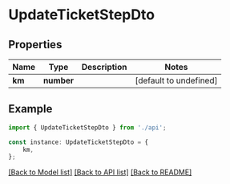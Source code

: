 # UpdateTicketStepDto


## Properties

Name | Type | Description | Notes
------------ | ------------- | ------------- | -------------
**km** | **number** |  | [default to undefined]

## Example

```typescript
import { UpdateTicketStepDto } from './api';

const instance: UpdateTicketStepDto = {
    km,
};
```

[[Back to Model list]](../README.md#documentation-for-models) [[Back to API list]](../README.md#documentation-for-api-endpoints) [[Back to README]](../README.md)
